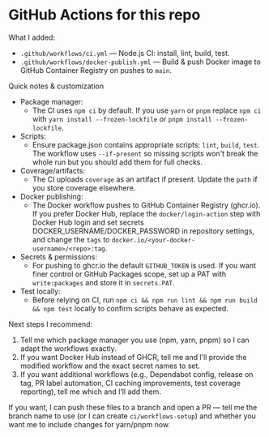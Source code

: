 # GitHub Actions for this repo

What I added:
- `.github/workflows/ci.yml` — Node.js CI: install, lint, build, test.
- `.github/workflows/docker-publish.yml` — Build & push Docker image to GitHub Container Registry on pushes to `main`.

Quick notes & customization
- Package manager:
  - The CI uses `npm ci` by default. If you use `yarn` or `pnpm` replace `npm ci` with `yarn install --frozen-lockfile` or `pnpm install --frozen-lockfile`.
- Scripts:
  - Ensure package.json contains appropriate scripts: `lint`, `build`, `test`. The workflow uses `--if-present` so missing scripts won't break the whole run but you should add them for full checks.
- Coverage/artifacts:
  - The CI uploads `coverage` as an artifact if present. Update the `path` if you store coverage elsewhere.
- Docker publishing:
  - The Docker workflow pushes to GitHub Container Registry (ghcr.io). If you prefer Docker Hub, replace the `docker/login-action` step with Docker Hub login and set secrets DOCKER_USERNAME/DOCKER_PASSWORD in repository settings, and change the `tags` to `docker.io/<your-docker-username>/<repo>:tag`.
- Secrets & permissions:
  - For pushing to ghcr.io the default `GITHUB_TOKEN` is used. If you want finer control or GitHub Packages scope, set up a PAT with `write:packages` and store it in `secrets.PAT`.
- Test locally:
  - Before relying on CI, run `npm ci && npm run lint && npm run build && npm test` locally to confirm scripts behave as expected.

Next steps I recommend:
1. Tell me which package manager you use (npm, yarn, pnpm) so I can adapt the workflows exactly.
2. If you want Docker Hub instead of GHCR, tell me and I’ll provide the modified workflow and the exact secret names to set.
3. If you want additional workflows (e.g., Dependabot config, release on tag, PR label automation, CI caching improvements, test coverage reporting), tell me which and I’ll add them.

If you want, I can push these files to a branch and open a PR — tell me the branch name to use (or I can create `ci/workflows-setup`) and whether you want me to include changes for yarn/pnpm now.